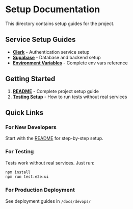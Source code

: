 # Setup Documentation

This directory contains setup guides for the project.

## Service Setup Guides

- **[Clerk](./clerk.md)** - Authentication service setup
- **[Supabase](./supabase.md)** - Database and backend setup
- **[Environment Variables](./env-variables.md)** - Complete env vars reference

## Getting Started

1. **[README](./README.md)** - Complete project setup guide
2. **[Testing Setup](./testing.md)** - How to run tests without real services

## Quick Links

### For New Developers
Start with the [README](./README.md) for step-by-step setup.

### For Testing
Tests work without real services. Just run:
```bash
npm install
npm run test:e2e:ui
```

### For Production Deployment
See deployment guides in `/docs/devops/`